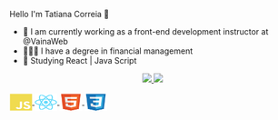 Hello I'm Tatiana Correia 👋

- 🔭 I am currently working as a front-end development instructor at @VainaWeb
- 👩🏻‍🎓 I have a degree in financial management
- 🌱 Studying React | Java Script

<div align="center">
  <a href="https://github.com/tati2">
  <img height="180em" src="https://github-readme-stats.vercel.app/api?username=tati2&show_icons=true&theme=dracula&include_all_commits=true&count_private=true"/>
  <img height="180em" src="https://github-readme-stats.vercel.app/api/top-langs/?username=tati2&layout=compact&langs_count=7&theme=dracula"/>
</div>
  
<div style="display: inline_block"><br>
  <img align="center" alt="Tati-Js" height="30" width="40" src="https://raw.githubusercontent.com/devicons/devicon/master/icons/javascript/javascript-plain.svg">
  <img align="center" alt="Tati-React" height="30" width="40" src="https://raw.githubusercontent.com/devicons/devicon/master/icons/react/react-original.svg">
  <img align="center" alt="Tati-HTML" height="30" width="40" src="https://raw.githubusercontent.com/devicons/devicon/master/icons/html5/html5-original.svg">
  <img align="center" alt="Tati-CSS" height="30" width="40" src="https://raw.githubusercontent.com/devicons/devicon/master/icons/css3/css3-original.svg">
</div>
  
